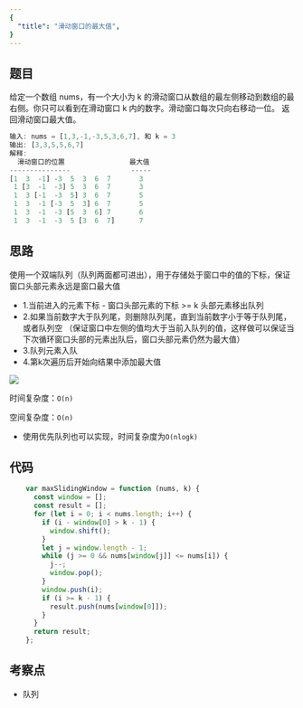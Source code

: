 ```yaml
---
{
  "title": "滑动窗口的最大值",
}
---
```


## 题目

给定一个数组 nums，有一个大小为 k 的滑动窗口从数组的最左侧移动到数组的最右侧。你只可以看到在滑动窗口 k 内的数字。滑动窗口每次只向右移动一位。
返回滑动窗口最大值。
```js
输入: nums = [1,3,-1,-3,5,3,6,7], 和 k = 3
输出: [3,3,5,5,6,7] 
解释: 
  滑动窗口的位置                最大值
---------------               -----
[1  3  -1] -3  5  3  6  7       3
 1 [3  -1  -3] 5  3  6  7       3
 1  3 [-1  -3  5] 3  6  7       5
 1  3  -1 [-3  5  3] 6  7       5
 1  3  -1  -3 [5  3  6] 7       6
 1  3  -1  -3  5 [3  6  7]      7
```

## 思路

使用一个双端队列（队列两面都可进出），用于存储处于窗口中的值的下标，保证窗口头部元素永远是窗口最大值
- 1.当前进入的元素下标 - 窗口头部元素的下标 >= k 头部元素移出队列
- 2.如果当前数字大于队列尾，则删除队列尾，直到当前数字小于等于队列尾，或者队列空 （保证窗口中左侧的值均大于当前入队列的值，这样做可以保证当下次循环窗口头部的元素出队后，窗口头部元素仍然为最大值）
- 3.队列元素入队
- 4.第k次遍历后开始向结果中添加最大值

![](https://upload-images.jianshu.io/upload_images/3061147-478a4310a1ec9c3f.png?imageMogr2/auto-orient/strip%7CimageView2/2/w/1240)


时间复杂度：`O(n)`

空间复杂度：`O(n)`

- 使用优先队列也可以实现，时间复杂度为`O(nlogk)` 

## 代码

```js
    var maxSlidingWindow = function (nums, k) {
      const window = [];
      const result = [];
      for (let i = 0; i < nums.length; i++) {
        if (i - window[0] > k - 1) {
          window.shift();
        }
        let j = window.length - 1;
        while (j >= 0 && nums[window[j]] <= nums[i]) {
          j--;
          window.pop();
        }
        window.push(i);
        if (i >= k - 1) {
          result.push(nums[window[0]]);
        }
      }
      return result;
    };
```

## 考察点

- 队列